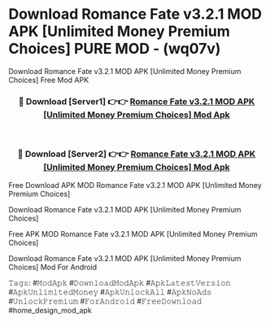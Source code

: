 # Download Romance Fate v3.2.1 MOD APK [Unlimited Money Premium Choices] PURE MOD - (wq07v)
Download Romance Fate v3.2.1 MOD APK [Unlimited Money Premium Choices] Free Mod APK

<div align="center">
<h3>🔴 Download [Server1] 👉👉 <a href="https://apk-comot.site?title=Romance_Fate_v3.2.1_MOD_APK_[Unlimited_Money_Premium_Choices]">Romance Fate v3.2.1 MOD APK [Unlimited Money Premium Choices] Mod Apk</a></h3><br>

<h3>🔴 Download [Server2] 👉👉 <a href="https://apk-comot.site?title=Romance_Fate_v3.2.1_MOD_APK_[Unlimited_Money_Premium_Choices]">Romance Fate v3.2.1 MOD APK [Unlimited Money Premium Choices] Mod Apk</a></h3>
</div>


Free Download APK MOD Romance Fate v3.2.1 MOD APK [Unlimited Money Premium Choices]

Download Romance Fate v3.2.1 MOD APK [Unlimited Money Premium Choices] 

Free APK MOD Romance Fate v3.2.1 MOD APK [Unlimited Money Premium Choices] 

Download Romance Fate v3.2.1 MOD APK [Unlimited Money Premium Choices] Mod For Android

𝚃𝚊𝚐𝚜: #𝙼𝚘𝚍𝙰𝚙𝚔 #𝙳𝚘𝚠𝚗𝚕𝚘𝚊𝚍𝙼𝚘𝚍𝙰𝚙𝚔 #𝙰𝚙𝚔𝙻𝚊𝚝𝚎𝚜𝚝𝚅𝚎𝚛𝚜𝚒𝚘𝚗 #𝙰𝚙𝚔𝚄𝚗𝚕𝚒𝚖𝚒𝚝𝚎𝚍𝙼𝚘𝚗𝚎𝚢 #𝙰𝚙𝚔𝚄𝚗𝚕𝚘𝚌𝚔𝙰𝚕𝚕 #𝙰𝚙𝚔𝙽𝚘𝙰𝚍𝚜 #𝚄𝚗𝚕𝚘𝚌𝚔𝙿𝚛𝚎𝚖𝚒𝚞𝚖 #𝙵𝚘𝚛𝙰𝚗𝚍𝚛𝚘𝚒𝚍 #𝙵𝚛𝚎𝚎𝙳𝚘𝚠𝚗𝚕𝚘𝚊𝚍 #home_design_mod_apk